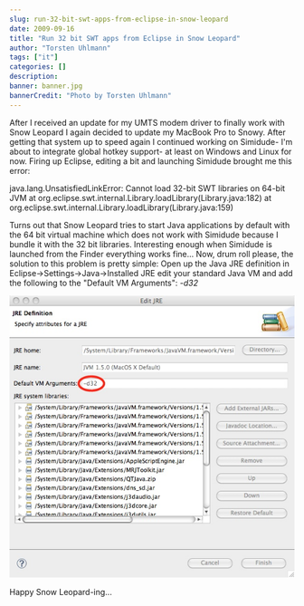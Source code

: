 ```yaml
---
slug: run-32-bit-swt-apps-from-eclipse-in-snow-leopard
date: 2009-09-16
title: "Run 32 bit SWT apps from Eclipse in Snow Leopard"
author: "Torsten Uhlmann"
tags: ["it"]
categories: []
description:
banner: banner.jpg
bannerCredit: "Photo by Torsten Uhlmann"
---
```


After I received an update for my UMTS modem driver to finally work with Snow Leopard I again decided to update my MacBook Pro to Snowy. After getting that system up to speed again I continued working on Simidude- I'm about to integrate global hotkey support- at least on Windows and Linux for now. Firing up Eclipse, editing a bit and launching Simidude brought me this error:

java.lang.UnsatisfiedLinkError: Cannot load 32-bit SWT libraries on 64-bit JVM at org.eclipse.swt.internal.Library.loadLibrary(Library.java:182) at org.eclipse.swt.internal.Library.loadLibrary(Library.java:159)

Turns out that Snow Leopard tries to start Java applications by default with the 64 bit virtual machine which does not work with Simidude because I bundle it with the 32 bit libraries. Interesting enough when Simidude is launched from the Finder everything works fine... Now, drum roll please, the solution to this problem is pretty simple: Open up the Java JRE definition in Eclipse-&gt;Settings-&gt;Java-&gt;Installed JRE edit your standard Java VM and add the following to the "Default VM Arguments": *-d32*

[![](./edit_jre_32bit.jpg "Set the VM to 32 bit")](http://www.agynamix.de/wp-content/uploads/2009/09/edit_jre_32bit.jpg)

Happy Snow Leopard-ing...

